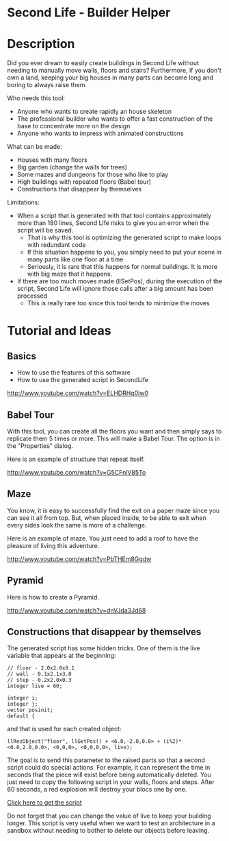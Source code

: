 Second Life - Builder Helper
=======

# Description
Did you ever dream to easily create buildings in Second Life without needing to manually move walls, floors and stairs? Furthermore, if you don't own a land, keeping your big houses in many parts can become long and boring to always raise them.

Who needs this tool:
* Anyone who wants to create rapidly an house skeleton
* The professional builder who wants to offer a fast construction of the base to concentrate more on the design
* Anyone who wants to impress with animated constructions

What can be made:
* Houses with many floors
* Big garden (change the walls for trees)
* Some mazes and dungeons for those who like to play
* High buildings with repeated floors (Babel tour)
* Constructions that disappear by themselves

Limitations:
* When a script that is generated with that tool contains approximately more than 180 lines, Second Life risks to give you an error when the script will be saved.
  * That is why this tool is optimizing the generated script to make loops with redundant code
  * If this situation happens to you, you simply need to put your scene in many parts like one floor at a time
  * Seriously, it is rare that this happens for normal buildings. It is more with big maze that it happens.
* If there are too much moves made (llSetPos), during the execution of the script, Second Life will ignore those calls after a big amount has been processed
  * This is really rare too since this tool tends to minimize the moves
  
# Tutorial and Ideas

## Basics
* How to use the features of this software
* How to use the generated script in SecondLife

http://www.youtube.com/watch?v=ELHDRHq0iw0

## Babel Tour
With this tool, you can create all the floors you want and then simply says to replicate them 5 times or more. This will make a Babel Tour. The option is in the "Properties" dialog.

Here is an example of structure that repeat itself.

http://www.youtube.com/watch?v=G5CFnlV85To

## Maze
You know, it is easy to successfully find the exit on a paper maze since you can see it all from top. But, when placed inside, to be able to exit when every sides look the same is more of a challenge.

Here is an example of maze. You just need to add a roof to have the pleasure of living this adventure.

http://www.youtube.com/watch?v=PbTHEm8Ggdw

## Pyramid
Here is how to create a Pyramid.

http://www.youtube.com/watch?v=dnVJda3Jd68

## Constructions that disappear by themselves
The generated script has some hidden tricks. One of them is the live variable that appears at the beginning:

```
// floor - 2.0x2.0x0.1
// wall - 0.1x2.1x3.0
// step - 0.2x2.0x0.3
integer live = 60;

integer i;
integer j;
vector posinit;
default {
```

and that is used for each created object: 
```
llRezObject("floor", llGetPos() + <6.0,-2.0,0.0> + (i%2)*<0.0,2.0,0.0>, <0,0,0>, <0,0,0,0>, live);
```

The goal is to send this parameter to the raised parts so that a second script could do special actions. For example, it can represent the time in seconds that the piece will exist before being automatically deleted. You just need to copy the following script in your walls, floors and steps. After 60 seconds, a red explosion will destroy your blocs one by one.

[Click here to get the script](https://github.com/provirus/tinyapps/tree/master/SecondLifeBuilerHelper/lsl-scripts/scriptkiller.txt)

Do not forget that you can change the value of live to keep your building longer.
This script is very useful when we want to test an architecture in a sandbox without needing to bother to delete our objects before leaving. 
